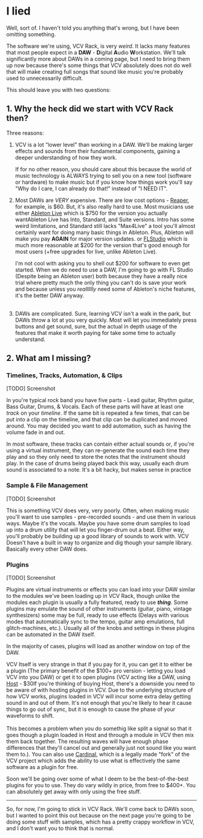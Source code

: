 # I lied

Well, sort of. I haven't told you anything that's wrong, but I have been omitting something.

The software we're using, VCV Rack, is very *weird*. It lacks many features that most people expect in a **DAW** - **D**igital **A**udio **W**orkstation. We'll talk significantly more about DAWs in a coming page, but I need to bring them up now because there's some things that VCV absolutely does not do well that will make creating full songs that sound like music you're probably used to unnecessarily difficult.

This should leave you with two questions:

## 1. Why the heck did we start with VCV Rack then?

Three reasons:

1. VCV is a lot "lower level" than working in a DAW. We'll be making larger effects and sounds from their fundamental components, gaining a deeper understanding of how they work.

   If for no other reason, you should care about this because the world of music technology is ALWAYS trying to sell you on a new tool (software or hardware) to make music but if you know how things work you'll say "Why do I care, I can already do that!" instead of "I NEED IT".

2. Most DAWs are *VERY* expensive. There are low cost options - [Reaper](https://www.reaper.fm/purchase.php), for example, is $60. But, it's also really hard to use. Most musicians use either [Ableton Live](https://www.ableton.com/en/shop/live/) which is \$750 for the version you actually want<footnote>Ableton Live has Into, Standard, and Suite versions. Intro has some weird limitations, and Standard still lacks "Max4Live" a tool you'll almost certainly want for doing many basic things in Ableton. Plus, Ableton will make you pay <b>AGAIN</b> for major version updates.</footnote> or [FLStudio](https://support.image-line.com/jshop/shop.php) which is much more reasonable at \$200 for the version that's good enough for most users (+free upgrades for live, unlike Ableton Live).

    I'm not cool with asking you to shell out \$200 for software to even get started. When we do need to use a DAW, I'm going to go with FL Studio (Despite being an Ableton user) both because they have a really nice trial where pretty much the only thing you can't do is save your work and because unless you *realllllly* need some of Ableton's niche features, it's the better DAW anyway. <span style="color:#fff1">mostly because the Ableton piano roll sucks.<span> 

3. DAWs are complicated. Sure, learning VCV isn't a walk in the park, but DAWs throw a lot at you very quickly. Most will let you immediately press buttons and get sound, sure, but the actual in depth usage of the features that make it worth paying for take some time to actually understand.

## 2. What am I missing?

### Timelines, Tracks, Automation, & Clips 

[TODO] Screenshot

In you're typical rock band you have five parts - Lead guitar, Rhythm guitar, Bass Guitar, Drums, & Vocals. Each of these parts will have at least one *track* on your *timeline*. If the same bit is repeated a few times, that can be put into a clip on the timeline, and that clip can be duplicated and moved around. You may decided you want to add automation, such as having the volume fade in and out.

In most software, these tracks can contain either actual sounds or, if you're using a virtual instrument, they can re-generate the sound each time they play and so they only need to store the notes that the instrument should play. <footnote>In the case of drums being played back this way, usually each drum sound is associated to a note. It's a bit hacky, but makes sense in practice</footnote>

### Sample & File Management

[TODO] Screenshot

This is something VCV does very, very poorly. Often, when making music you'll want to use samples - pre-recorded sounds - and use them in various ways. Maybe it's the vocals. Maybe you have some drum samples to load up into a drum utility that will let you finger-drum out a beat. Either way, you'll probably be building up a good library of sounds to work with. VCV Doesn't have a built in way to organize and dig though your sample library. Basically every other DAW does.

### Plugins

[TODO] Screenshot

Plugins are virtual instruments or effects you can load into your DAW similar to the modules we've been loading up in VCV Rack, though unlike the modules each plugin is usually a fully featured, ready to use ***thing***. Some plugins may emulate the sound of other instruments (guitar, piano, vintage synthesizers) some may be full, ready to use effects (Delays with various modes that automatically sync to the tempo, guitar amp emulations, full glitch-machines, etc.). Usually all of the knobs and settings in these plugins can be automated in the DAW itself.

In the majority of cases, plugins will load as another window on top of the DAW.

VCV Itself is very strange in that if you pay for it, you can get it to either be a plugin (The primary benefit of the $100+ pro version - letting you load VCV into you DAW) or get it to open plugins (VCV acting like a DAW, using [Host](https://vcvrack.com/Host) - \$30<footnote>If you're thinking of buying Host, there's a downside you need to be aware of with hosting plugins in VCV. Due to the underlying structure of how VCV works, plugins loaded in VCV will incur some extra delay getting sound in and out of them. It's not enough that you're likely to hear it cause things to go out of sync, but it is enough to cause the phase of your waveforms to shift. </br></br>This becomes a problem when you do somethig like split a signal so that it goes though a plugin loaded in Host and through a module in VCV then mix them back together. The resulting waves will have enough phase differences that they'll cancel out and generally just not sound like you want them to.</footnote>).  You can also use [Cardinal](https://github.com/DISTRHO/Cardinal/releases/tag/22.12), which is a legally made "fork" of the VCV project which adds the ability to use what is effectively the same software as a plugin for free.

Soon we'll be going over some of what I deem to be the best-of-the-best plugins for you to use. They do vary wildly in price, from free to $400+. You can absolutely get away with only using the free stuff.

---

So, for now, I'm going to stick in VCV Rack. We'll come back to DAWs soon, but I wanted to point this out because on the next page you're going to be doing some stuff with samples, which has a pretty crappy workflow in VCV, and I don't want you to think that is normal.

